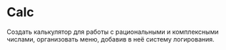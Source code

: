 # Calc
Создать калькулятор для работы с рациональными и комплексными числами, организовать меню, добавив в неё систему логирования.